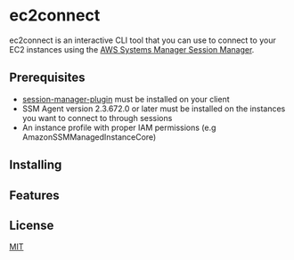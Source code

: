 # ec2connect
ec2connect is an interactive CLI tool that you can use to connect to your EC2 instances using the [AWS Systems Manager Session Manager](https://docs.aws.amazon.com/systems-manager/latest/userguide/session-manager.html). 

## Prerequisites
- [session-manager-plugin](https://docs.aws.amazon.com/systems-manager/latest/userguide/session-manager-working-with-install-plugin.html) must be installed on your client
- SSM Agent version 2.3.672.0 or later must be installed on the instances you want to connect to through sessions
- An instance profile with proper IAM permissions (e.g AmazonSSMManagedInstanceCore)

## Installing

## Features

## License
[MIT](LICENCE)
